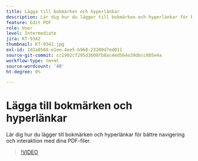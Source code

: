 ```yaml
---
title: Lägga till bokmärken och hyperlänkar
description: Lär dig hur du lägger till bokmärken och hyperlänkar för bättre navigering och interaktion med dina PDF-filer
feature: Edit PDF
role: User
level: Intermediate
jira: KT-9342
thumbnail: KT-9342.jpg
exl-id: 1d3a8588-e1ee-4ee5-b968-23200d7ed011
source-git-commit: cc1902cf295d3608fb8ac4ed564a39dbcc885e4a
workflow-type: tm+mt
source-wordcount: '40'
ht-degree: 0%

---
```


# Lägga till bokmärken och hyperlänkar

Lär dig hur du lägger till bokmärken och hyperlänkar för bättre navigering och interaktion med dina PDF-filer.

>[!VIDEO](https://video.tv.adobe.com/v/340837?quality=12&learn=on&hidetitle=true)

